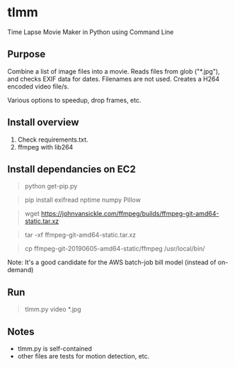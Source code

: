 # tlmm
Time Lapse Movie Maker in Python using Command Line

## Purpose

Combine a list of image files into a movie. Reads files from glob ("\*.jpg"), and checks EXIF data for dates. Filenames are not used. Creates a H264 encoded video file/s. 

Various options to speedup, drop frames, etc. 

## Install overview

1. Check requirements.txt.
2. ffmpeg with lib264

## Install dependancies on EC2

>python get-pip.py

>pip install exifread nptime numpy Pillow

>wget https://johnvansickle.com/ffmpeg/builds/ffmpeg-git-amd64-static.tar.xz

>tar -xf ffmpeg-git-amd64-static.tar.xz

>cp ffmpeg-git-20190605-amd64-static/ffmpeg /usr/local/bin/

Note: It's a good candidate for the AWS batch-job bill model (instead of on-demand)

## Run

>tlmm.py video *.jpg

## Notes

- tlmm.py is self-contained
- other files are tests for motion detection, etc.
